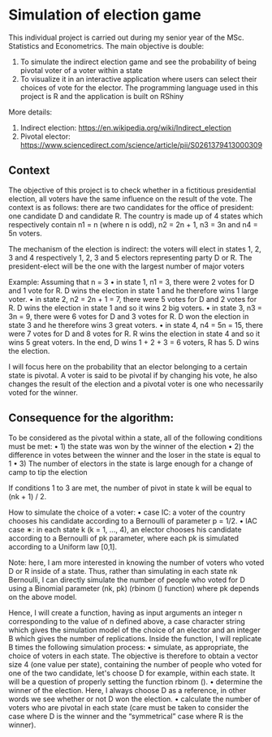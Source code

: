 # Simulation of election game
This individual project is carried out during my senior year of the MSc. Statistics and Econometrics.
The main objective is double:
1. To simulate the indirect election game and see the probability of being pivotal voter of a voter within a state
2. To visualize it in an interactive application where users can select their choices of vote for the elector.
The programming language used in this project is R and the application is built on RShiny

More details:
1. Indirect election: https://en.wikipedia.org/wiki/Indirect_election
2. Pivotal elector: https://www.sciencedirect.com/science/article/pii/S0261379413000309

## Context

The objective of this project is to check whether in a fictitious presidential election, all voters have the same influence on the result of the vote. The context is as follows: there are two candidates for the office of president: one candidate D and candidate R. The country is made up of 4 states which respectively contain n1 = n (where n is odd), n2 = 2n + 1, n3 = 3n and n4 = 5n voters.

The mechanism of the election is indirect: the voters will elect in states 1, 2, 3 and 4 respectively 1, 2, 3 and 5 electors representing party D or R. The president-elect will be the one with the largest number of major voters

Example: Assuming that n = 3
• in state 1, n1 = 3, there were 2 votes for D and 1 vote for R. D wins the election in state 1 and he therefore wins 1 large voter.
• in state 2, n2 = 2n + 1 = 7, there were 5 votes for D and 2 votes for R. D wins the election in state 1 and so it wins 2 big voters.
• in state 3, n3 = 3n = 9, there were 6 votes for D and 3 votes for R. D won the election in state 3 and he therefore wins 3 great voters.
• in state 4, n4 = 5n = 15, there were 7 votes for D and 8 votes for R. R wins the election in state 4 and so it wins 5 great voters.
In the end, D wins 1 + 2 + 3 = 6 voters, R has 5. D wins the election.

I will focus here on the probability that an elector belonging to a certain state is pivotal. A voter is said to be pivotal if by changing his vote, he also changes the result of the election and a pivotal voter is one who necessarily voted for the winner.

## Consequence for the algorithm: 

To be considered as the pivotal within a state, all of the following conditions must be met:
• 1) the state was won by the winner of the election
• 2) the difference in votes between the winner and the loser in the state is equal to 1
• 3) The number of electors in the state is large enough for a change of camp to tip the election

If conditions 1 to 3 are met, the number of pivot in state k will be equal to (nk + 1) / 2.

How to simulate the choice of a voter:
• case IC: a voter of the country chooses his candidate according to a Bernoulli of parameter p = 1/2.
• IAC case ∗: in each state k (k = 1, ..., 4), an elector chooses his candidate according to a Bernoulli of pk parameter, where each pk is simulated according to a Uniform law [0,1].

Note: here, I am more interested in knowing the number of voters who voted D or R inside of a state. Thus, rather than simulating in each state nk Bernoulli, I can directly simulate the number of people who voted for D using a Binomial parameter (nk, pk) (rbinom () function) where pk depends on the above model.

Hence, I will create a function, having as input arguments an integer n corresponding to the value of n defined above, a case character string which gives the simulation model of the choice of an elector and an integer B which gives the number of replications. Inside the function, I will replicate B times the following simulation process:
• simulate, as appropriate, the choice of voters in each state. The objective is therefore to obtain a vector size 4 (one value per state), containing the number of people who voted for one of the two candidate, let's choose D for example, within each state. It will be a question of properly setting the function rbinom ().
• determine the winner of the election. Here, I always choose D as a reference, in other words we see whether or not D won the election.
• calculate the number of voters who are pivotal in each state (care must be taken to consider the case where D is the winner and the “symmetrical” case where R is the winner).
